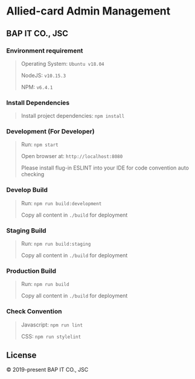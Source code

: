 # Allied-card Admin Management
## BAP IT CO., JSC

### Environment requirement
> Operating System: `Ubuntu v18.04`
>
> NodeJS: `v10.15.3` 
>
> NPM: `v6.4.1`

### Install Dependencies
> Install project dependencies: `npm install`

### Development (For Developer)
> Run: `npm start`
>
> Open browser at: `http://localhost:8080`
>
> Please install flug-in ESLINT into your IDE for code convention auto checking

### Develop Build
> Run: `npm run build:development`
>
> Copy all content in `./build` for deployment

### Staging Build
> Run: `npm run build:staging`
>
> Copy all content in `./build` for deployment

### Production Build
> Run: `npm run build`
>
> Copy all content in `./build` for deployment

### Check Convention
> Javascript: `npm run lint`
>
> CSS: `npm run stylelint`

## License

© 2019-present BAP IT CO., JSC 
